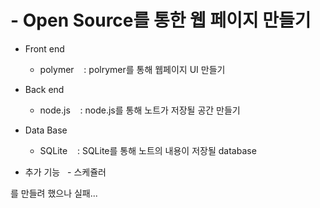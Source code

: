 # - Open Source를 통한 웹 페이지 만들기

* Front end
  - polymer
    : polrymer를 통해 웹페이지 UI 만들기
    
* Back end
  - node.js
    : node.js를 통해 노트가 저장될 공간 만들기
  
* Data Base
  - SQLite 
    : SQLite를 통해 노트의 내용이 저장될 database
    
 * 추가 기능
   - 스케쥴러

를 만들려 했으나 실패...
